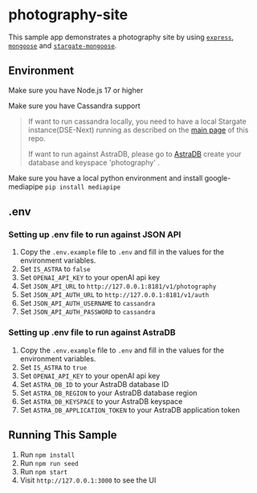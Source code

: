 

# photography-site

This sample app demonstrates a photography site by using [`express`](https://www.npmjs.com/package/express), [`mongoose`](https://github.com/Automattic/mongoose) and [`stargate-mongoose`](https://github.com/stargate/stargate-mongoose). 

## Environment

Make sure you have Node.js 17 or higher

Make sure you have Cassandra support

> If want to run cassandra locally, you need to have a local Stargate instance(DSE-Next) running as described on  the [main page](../README.md) of this repo.
>
> If want to run against AstraDB, please go to [AstraDB](https://dev.cloud.datastax.com/) create your database and keyspace 'photography' .

Make sure you have a local python environment and install google-mediapipe `pip install mediapipe`


## .env

### Setting up .env file to run against JSON API
1. Copy the `.env.example` file to `.env` and fill in the values for the environment variables.
2. Set `IS_ASTRA` to `false`
3. Set `OPENAI_API_KEY` to your openAI api key
4. Set `JSON_API_URL` to `http://127.0.0.1:8181/v1/photography`
5. Set `JSON_API_AUTH_URL` to `http://127.0.0.1:8181/v1/auth`
6. Set `JSON_API_AUTH_USERNAME` to `cassandra`
7. Set `JSON_API_AUTH_PASSWORD` to `cassandra`


### Setting up .env file to run against AstraDB
1. Copy the `.env.example` file to `.env` and fill in the values for the environment variables.
2. Set `IS_ASTRA` to `true`
3. Set `OPENAI_API_KEY` to your openAI api key
4. Set `ASTRA_DB_ID` to your AstraDB database ID
5. Set `ASTRA_DB_REGION` to your AstraDB database region
6. Set `ASTRA_DB_KEYSPACE` to your AstraDB keyspace
7. Set `ASTRA_DB_APPLICATION_TOKEN` to your AstraDB application token


## Running This Sample
1. Run `npm install`
2. Run `npm run seed`
3. Run `npm start`
4. Visit `http://127.0.0.1:3000` to see the UI

